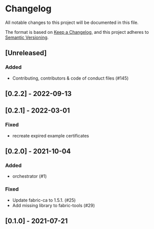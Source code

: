 # Changelog

All notable changes to this project will be documented in this file.

The format is based on [Keep a Changelog](https://keepachangelog.com/en/1.0.0/),
and this project adheres to [Semantic Versioning](https://semver.org/spec/v2.0.0.html).

## [Unreleased]

### Added

- Contributing, contributors & code of conduct files (#145)

## [0.2.2] - 2022-09-13

## [0.2.1] - 2022-03-01

### Fixed

- recreate expired example certificates

## [0.2.0] - 2021-10-04

### Added

- orchestrator (#1)

### Fixed

- Update fabric-ca to 1.5.1. (#25)
- Add missing library to fabric-tools (#29)

## [0.1.0] - 2021-07-21
